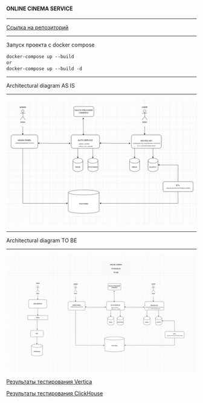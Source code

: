 #### ONLINE CINEMA SERVICE

____________________________________________________________________________
[Ссылка на репозиторий](https://github.com/SmirnovaT/ugc_sprint_1)
____________________________________________________________________________

Запуск проекта с docker compose
```
docker-compose up --build
or
docker-compose up --build -d
```
____________________________________________________________________________
Architectural diagram AS IS
____________________________________________________________________________
![arch as is](assets/arch_as_is.png)


____________________________________________________________________________
Architectural diagram TO BE
____________________________________________________________________________
![arch to_be](assets/arch_to_be.jpg)

[Результаты тестирования Vertica](test_db/test_vertica/result.md)

[Результаты тестирования ClickHouse](test_db/test_clickhouse/result.md)
